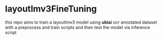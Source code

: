 # layoutlmv3FineTuning
this repo aims to train a layoutlmv3 model using __ubiai__ ocr annotated dataset with a preprocess and train  scripts  and then test the model via inference script
